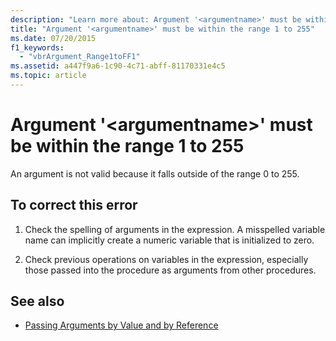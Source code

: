 ```yaml
---
description: "Learn more about: Argument '<argumentname>' must be within the range 1 to 255"
title: "Argument '<argumentname>' must be within the range 1 to 255"
ms.date: 07/20/2015
f1_keywords: 
  - "vbrArgument_Range1toFF1"
ms.assetid: a447f9a6-1c90-4c71-abff-81170331e4c5
ms.topic: article
---
```

# Argument '\<argumentname>' must be within the range 1 to 255

An argument is not valid because it falls outside of the range 0 to 255.  
  
## To correct this error  
  
1. Check the spelling of arguments in the expression. A misspelled variable name can implicitly create a numeric variable that is initialized to zero.  
  
2. Check previous operations on variables in the expression, especially those passed into the procedure as arguments from other procedures.  
  
## See also

- [Passing Arguments by Value and by Reference](../programming-guide/language-features/procedures/passing-arguments-by-value-and-by-reference.md)
